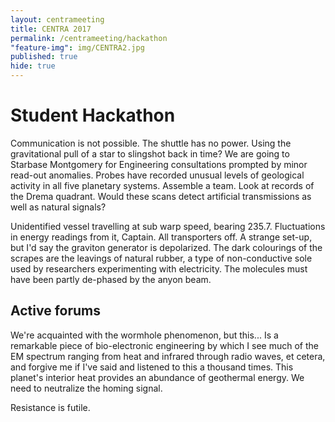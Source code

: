 ```yaml
---
layout: centrameeting
title: CENTRA 2017
permalink: /centrameeting/hackathon
"feature-img": img/CENTRA2.jpg
published: true
hide: true
---
```


# Student Hackathon

<p>
Communication is not possible. The shuttle has no power. Using the gravitational pull of a star to slingshot back in time? We are going to Starbase Montgomery for Engineering consultations prompted by minor read-out anomalies. Probes have recorded unusual levels of geological activity in all five planetary systems. Assemble a team. Look at records of the Drema quadrant. Would these scans detect artificial transmissions as well as natural signals?
</p>

<p>
Unidentified vessel travelling at sub warp speed, bearing 235.7. Fluctuations in energy readings from it, Captain. All transporters off. A strange set-up, but I'd say the graviton generator is depolarized. The dark colourings of the scrapes are the leavings of natural rubber, a type of non-conductive sole used by researchers experimenting with electricity. The molecules must have been partly de-phased by the anyon beam.
</p>

## Active forums

<p>
We're acquainted with the wormhole phenomenon, but this... Is a remarkable piece of bio-electronic engineering by which I see much of the EM spectrum ranging from heat and infrared through radio waves, et cetera, and forgive me if I've said and listened to this a thousand times. This planet's interior heat provides an abundance of geothermal energy. We need to neutralize the homing signal.
</p>

<p>
Resistance is futile.
</p>
